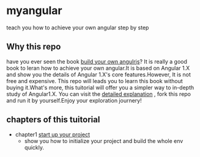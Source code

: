 # myangular
teach you how to achieve your own  angular step by step
##  Why this repo
have you ever seen the book [build your own angulrjs](http://www.teropa.info/build-your-own-angular/)? It is really a good book to leran how to achieve your own angular.It is based on Angular 1.X and show you the details of Angular 1.X's core features.However, It is not free and expensive. This repo will leads you to learn this book without buying it.What's more, this tuitorial will offer you a simpler way to in-depth study of Angular1.X. You can visit the [detailed explanation](http://www.cnblogs.com/myzhibie/p/5224571.html) , fork this repo and run it by yourself.Enjoy your exploration journery!
## chapters of this tuitorial
* chapter1 [start up your project](http://www.cnblogs.com/myzhibie/p/5224571.html)  
  * show you how to initialize your project and build the whole env quickly. 
